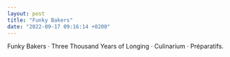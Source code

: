 ```yaml
---
layout: post
title: "Funky Bakers"
date: "2022-09-17 09:16:14 +0200"
---
```


Funky Bakers · Three Thousand Years of Longing · Culinarium · Préparatifs.
